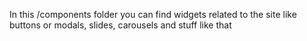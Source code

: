 In this /components folder you can find widgets related to the site like buttons or modals, slides, carousels and stuff like that